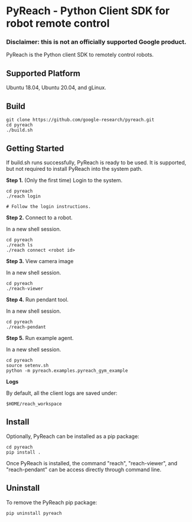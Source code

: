 # PyReach - Python Client SDK for robot remote control

### Disclaimer: this is not an officially supported Google product.

PyReach is the Python client SDK to remotely control robots.

## Supported Platform

Ubuntu 18.04, Ubuntu 20.04, and gLinux.

## Build

```shell
git clone https://github.com/google-research/pyreach.git
cd pyreach
./build.sh
```

## Getting Started

If build.sh runs successfully, PyReach is ready to be used. It is supported,
but not required to install PyReach into the system path.

**Step 1.** (Only the first time) Login to the system.

```shell
cd pyreach
./reach login

# Follow the login instructions.
```

**Step 2.** Connect to a robot.

In a new shell session.

```shell
cd pyreach
./reach ls
./reach connect <robot id>
```

**Step 3.** View camera image

In a new shell session.

```shell
cd pyreach
./reach-viewer
```

**Step 4.** Run pendant tool.

In a new shell session.

```shell
cd pyreach
./reach-pendant
```

**Step 5.** Run example agent.

In a new shell session.

```shell
cd pyreach
source setenv.sh
python -m pyreach.examples.pyreach_gym_example
```


**Logs**

By default, all the client logs are saved under:

```shell
$HOME/reach_workspace
```

## Install

Optionally, PyReach can be installed as a pip package:

```shell
cd pyreach
pip install .
```

Once PyReach is installed, the command "reach", "reach-viewer", and "reach-pendant" can be access directly through command line.

## Uninstall

To remove the PyReach pip package:

```shell
pip uninstall pyreach
```
